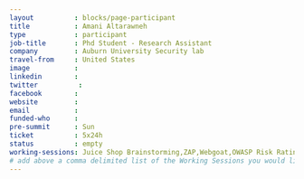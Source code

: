 ```yaml
---
layout          : blocks/page-participant
title           : Amani Altarawneh
type            : participant
job-title       : Phd Student - Research Assistant
company         : Auburn University Security lab
travel-from     : United States
image           :
linkedin        :
twitter          :
facebook        :
website         :
email           :
funded-who      :
pre-summit      : Sun
ticket          : 5x24h
status          : empty
working-sessions: Juice Shop Brainstorming,ZAP,Webgoat,OWASP Risk Rating Management Project,Bug Bounty Playbook,DoS Playbook,Women in Cyber,Data behind Owasp Top 10 2017,Top 10 Selection Criteria,OWASP Bug Bounty,The Future of Privacy,Writing Security Tests,Reverse Engineering APK's with Bytecodeviewer,Threat Modeling IoT Devices,Future of .Net Containers,OWASP Internet of Things Project,Ransomware Playbook
# add above a comma delimited list of the Working Sessions you would like to attend (use the session's title)
---
```


<!-- put more details about participant here -->
